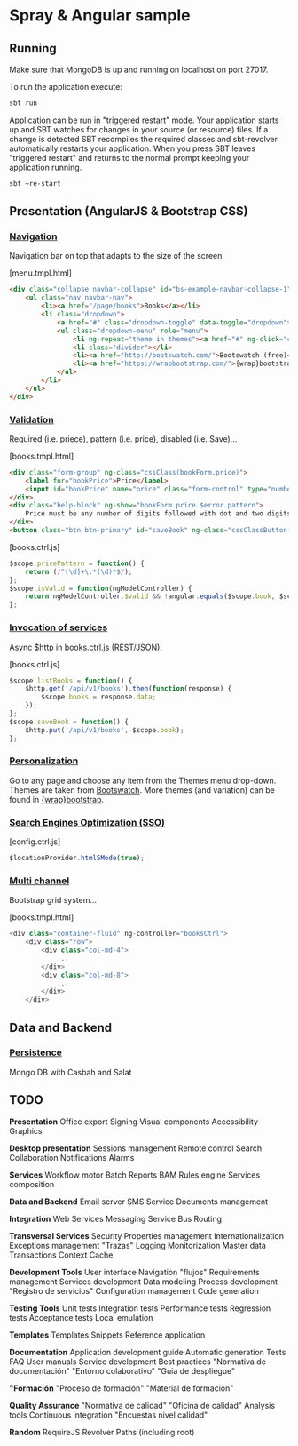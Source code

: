 Spray & Angular sample
======================

Running
-------

Make sure that MongoDB is up and running on localhost on port 27017.

To run the application execute:

```bash
sbt run
```

Application can be run in "triggered restart" mode.
Your application starts up and SBT watches for changes in your source (or resource) files.
If a change is detected SBT recompiles the required classes and sbt-revolver automatically restarts your application.
When you press <ENTER> SBT leaves "triggered restart" and returns to the normal prompt keeping your application running.

```bash
sbt ~re-start
```


Presentation (AngularJS & Bootstrap CSS)
----------------------------------------

### [Navigation](http://localhost:8080/)

Navigation bar on top that adapts to the size of the screen

[menu.tmpl.html]
```html
<div class="collapse navbar-collapse" id="bs-example-navbar-collapse-1">
    <ul class="nav navbar-nav">
        <li><a href="/page/books">Books</a></li>
        <li class="dropdown">
            <a href="#" class="dropdown-toggle" data-toggle="dropdown">Themes <span class="caret"></span></a>
            <ul class="dropdown-menu" role="menu">
                <li ng-repeat="theme in themes"><a href="#" ng-click="changeTheme(theme.css)">{{theme.title}}</a></li>
                <li class="divider"></li>
                <li><a href="http://bootswatch.com/">Bootswatch (free)</a></li>
                <li><a href="https://wrapbootstrap.com/">{wrap}bootstrap (paid)</a></li>
            </ul>
        </li>
    </ul>
</div>
```

### [Validation](http://localhost:8080/page/books)

Required (i.e. priece), pattern (i.e. price), disabled (i.e. Save)...

[books.tmpl.html]
```html
<div class="form-group" ng-class="cssClass(bookForm.price)">
    <label for="bookPrice">Price</label>
    <input id="bookPrice" name="price" class="form-control" type="number" ng-model="book.price" placeholder="Book Price" required="true" ng-pattern="pricePattern()">
</div>
<div class="help-block" ng-show="bookForm.price.$error.pattern">
    Price must be any number of digits followed with dot and two digits (i.e. 1223.45)
</div>
<button class="btn btn-primary" id="saveBook" ng-class="cssClassButton(bookForm)" ng-disabled="!isValid(bookForm)" ng-click="saveBook()" type="button">Save</button>
```

[books.ctrl.js]
```javascript
$scope.pricePattern = function() {
    return (/^[\d]+\.*(\d)*$/);
};
$scope.isValid = function(ngModelController) {
    return ngModelController.$valid && !angular.equals($scope.book, $scope.originalBook);
};
```

### [Invocation of services](http://localhost:8080/page/books)

Async $http in books.ctrl.js (REST/JSON).

[books.ctrl.js]
```javascript
$scope.listBooks = function() {
    $http.get('/api/v1/books').then(function(response) {
        $scope.books = response.data;
    });
};
$scope.saveBook = function() {
    $http.put('/api/v1/books', $scope.book);
};
```

### [Personalization](http://localhost:8080/page/books)

Go to any page and choose any item from the Themes menu drop-down.
Themes are taken from [Bootswatch](http://bootswatch.com/).
More themes (and variation) can be found in [{wrap}bootstrap](https://wrapbootstrap.com/).

### [Search Engines Optimization (SSO)](http://localhost:8080/)

[config.ctrl.js]
```javascript
$locationProvider.html5Mode(true);
```

### [Multi channel](http://localhost:8080/page/books)

Bootstrap grid system...

[books.tmpl.html]
```javascript
<div class="container-fluid" ng-controller="booksCtrl">
    <div class="row">
        <div class="col-md-4">
            ...
        </div>
        <div class="col-md-8">
            ...
        </div>
    </div>
```

Data and Backend
----------------

### [Persistence](http://localhost:8080/page/books)

Mongo DB with Casbah and Salat



TODO
----

**Presentation**
Office export
Signing
Visual components
Accessibility
Graphics

**Desktop presentation**
Sessions management
Remote control
Search
Collaboration
Notifications
Alarms

**Services**
Workflow motor
Batch
Reports
BAM
Rules engine
Services composition

**Data and Backend**
Email server
SMS Service
Documents management

**Integration**
Web Services
Messaging
Service Bus
Routing

**Transversal Services**
Security
Properties management
Internationalization
Exceptions management
"Trazas"
Logging
Monitorization
Master data
Transactions
Context
Cache

**Development Tools**
User interface
Navigation "flujos"
Requirements management
Services development
Data modeling
Process development
"Registro de servicios"
Configuration management
Code generation

**Testing Tools**
Unit tests
Integration tests
Performance tests
Regression tests
Acceptance tests
Local emulation

**Templates**
Templates
Snippets
Reference application

**Documentation**
Application development guide
Automatic generation
Tests
FAQ
User manuals
Service development
Best practices
"Normativa de documentación"
"Entorno colaborativo"
"Guia de despliegue"

**"Formación**
"Proceso de formación"
"Material de formación"

**Quality Assurance**
"Normativa de calidad"
"Oficina de calidad"
Analysis tools
Continuous integration
"Encuestas nivel calidad"



**Random**
RequireJS
Revolver
Paths (including root)